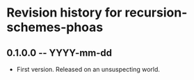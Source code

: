 # Revision history for recursion-schemes-phoas

## 0.1.0.0 -- YYYY-mm-dd

* First version. Released on an unsuspecting world.
